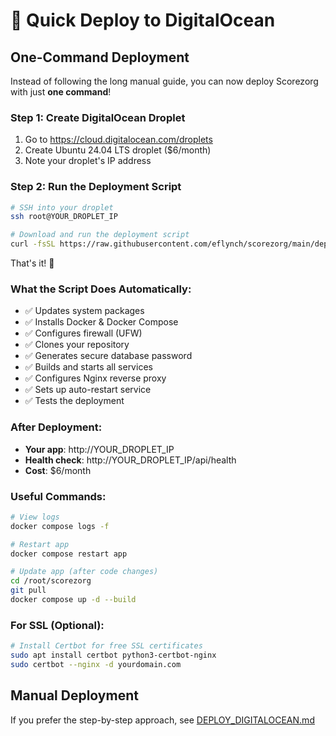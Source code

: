 # 🚀 Quick Deploy to DigitalOcean

## One-Command Deployment

Instead of following the long manual guide, you can now deploy Scorezorg with just **one command**!

### Step 1: Create DigitalOcean Droplet
1. Go to https://cloud.digitalocean.com/droplets
2. Create Ubuntu 24.04 LTS droplet ($6/month)
3. Note your droplet's IP address

### Step 2: Run the Deployment Script
```bash
# SSH into your droplet
ssh root@YOUR_DROPLET_IP

# Download and run the deployment script
curl -fsSL https://raw.githubusercontent.com/eflynch/scorezorg/main/deploy.sh | bash
```

That's it! 🎉

### What the Script Does Automatically:
- ✅ Updates system packages
- ✅ Installs Docker & Docker Compose
- ✅ Configures firewall (UFW)
- ✅ Clones your repository
- ✅ Generates secure database password
- ✅ Builds and starts all services
- ✅ Configures Nginx reverse proxy
- ✅ Sets up auto-restart service
- ✅ Tests the deployment

### After Deployment:
- **Your app**: http://YOUR_DROPLET_IP
- **Health check**: http://YOUR_DROPLET_IP/api/health
- **Cost**: $6/month

### Useful Commands:
```bash
# View logs
docker compose logs -f

# Restart app
docker compose restart app

# Update app (after code changes)
cd /root/scorezorg
git pull
docker compose up -d --build
```

### For SSL (Optional):
```bash
# Install Certbot for free SSL certificates
sudo apt install certbot python3-certbot-nginx
sudo certbot --nginx -d yourdomain.com
```

## Manual Deployment
If you prefer the step-by-step approach, see [DEPLOY_DIGITALOCEAN.md](DEPLOY_DIGITALOCEAN.md)
